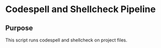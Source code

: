 # Codespell and Shellcheck Pipeline

## Purpose
This script runs codespell and shellcheck on project files.
